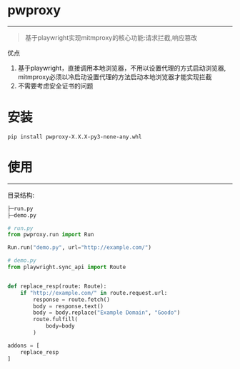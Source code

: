 # pwproxy

<hr>

> 基于playwright实现mitmproxy的核心功能:请求拦截,响应篡改<br>

优点

1. 基于playwright，直接调用本地浏览器，不用以设置代理的方式启动浏览器, mitmproxy必须以冷启动设置代理的方法启动本地浏览器才能实现拦截
2. 不需要考虑安全证书的问题

# 安装

`pip install pwproxy-X.X.X-py3-none-any.whl`

# 使用

<hr>
目录结构:<br>

```python
├─run.py
├─demo.py
```

```python
# run.py
from pwproxy.run import Run

Run.run("demo.py", url="http://example.com/")
```

```python
# demo.py
from playwright.sync_api import Route


def replace_resp(route: Route):
    if "http://example.com/" in route.request.url:
        response = route.fetch()
        body = response.text()
        body = body.replace("Example Domain", "Goodo")
        route.fulfill(
            body=body
        )

addons = [
    replace_resp
]
```


